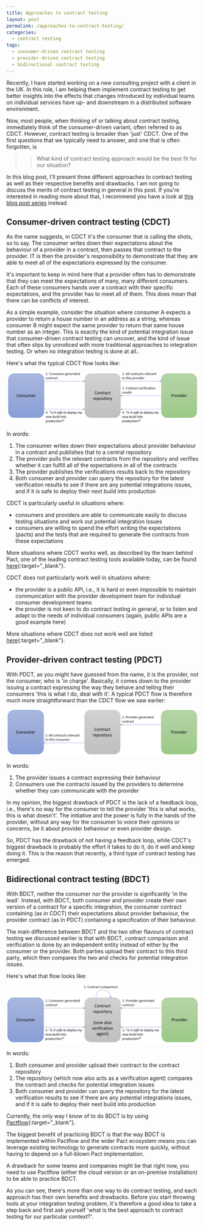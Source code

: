 ```yaml
---
title: Approaches to contract testing
layout: post
permalink: /approaches-to-contract-testing/
categories:
  - contract testing
tags:
  - consumer-driven contract testing
  - provider-driven contract testing
  - bidirectional contract testing
---
```

Recently, I have started working on a new consulting project with a client in the UK. In this role, I am helping them implement contract testing to get better insights into the effects that changes introduced by individual teams on individual services have up- and downstream in a distributed software environment.

Now, most people, when thinking of or talking about contract testing, immediately think of the consumer-driven variant, often referred to as CDCT. However, contract testing is broader than 'just' CDCT. One of the first questions that we typically need to answer, and one that is often forgotten, is

>> What kind of contract testing approach would be the best fit for our situation?

In this blog post, I'll present three different approaches to contract testing as well as their respective benefits and drawbacks. I am not going to discuss the merits of contract testing in general in this post. If you're interested in reading more about that, I recommend you have a look at [this blog post series](/an-introduction-to-contract-testing-part-1-meet-the-players/) instead.

## Consumer-driven contract testing (CDCT)
As the name suggests, in CDCT it's the consumer that is calling the shots, so to say. The consumer writes down their expectations about the behaviour of a provider in a contract, then passes that contract to the provider. IT is then the provider's responsibility to demonstrate that they are able to meet all of the expectations expressed by the consumer.

It's important to keep in mind here that a provider often has to demonstrate that they can meet the expectations of many, many different consumers. Each of these consumers hands over a contract with their specific expectations, and the provider has to meet all of them. This does mean that there can be conflicts of interest.

As a simple example, consider the situation where consumer A expects a provider to return a house number in an address as a string, whereas consumer B might expect the same provider to return that same house number as an integer. This is exactly the kind of potential integration issue that consumer-driven contract testing can uncover, and the kind of issue that often slips by unnoticed with more traditional approaches to integration testing. Or when no integration testing is done at all..

Here's what the typical CDCT flow looks like:

![cdct](/images/blog/cdct_flow.png "A typical consumer-driven contract testing flow")

In words:

1. The consumer writes down their expectations about provider behaviour in a contract and publishes that to a central repository
2. The provider pulls the relevant contracts from the repository and verifies whether it can fulfill all of the expectations in all of the contracts
3. The provider publishes the verifications results back to the repository
4. Both consumer and provider can query the repository for the latest verification results to see if there are any potential integrations issues, and if it is safe to deploy their next build into production

CDCT is particularly useful in situations where:

* consumers and providers are able to communicate easily to discuss testing situations and work out potential integration issues
* consumers are willing to spend the effort writing the expectations (pacts) and the tests that are required to generate the contracts from these expectations

More situations where CDCT works well, as described by the team behind Pact, one of the leading contract testing tools available today, can be found [here](https://docs.pact.io/getting_started/what_is_pact_good_for#what-is-pact-good-for){:target="_blank"}.

CDCT does not particularly work well in situations where:

* the provider is a public API, i.e., it is hard or even impossible to maintain communication with the provider development team for individual consumer development teams
* the provider is not keen to do contract testing in general, or to listen and adapt to the needs of individual consumers (again, public APIs are a good example here)

More situations where CDCT does not work well are listed [here](https://docs.pact.io/getting_started/what_is_pact_good_for#what-is-it-not-good-for){:target="_blank"}.

## Provider-driven contract testing (PDCT)
With PDCT, as you might have guessed from the name, it is the provider, not the consumer, who is 'in charge'. Basically, it comes down to the provider issuing a contract expressing the way they behave and telling their consumers 'this is what I do, deal with it'. A typical PDCT flow is therefore much more straightforward than the CDCT flow we saw earlier:

![pdct](/images/blog/pdct_flow.png "A typical provider-driven contract testing flow")

In words:

1. The provider issues a contract expressing their behaviour
2. Consumers use the contracts issued by the providers to determine whether they can communicate with the provider

In my opinion, the biggest drawback of PDCT is the lack of a feedback loop, i.e., there's no way for the consumer to tell the provider 'this is what works, this is what doesn't'. The initiative and the power is fully in the hands of the provider, without any way for the consumer to voice their opinions or concerns, be it about provider behaviour or even provider design.

So, PDCT has the drawback of not having a feedback loop, while CDCT's biggest drawback is probably the effort it takes to do it, do it well and keep doing it. This is the reason that recently, a third type of contract testing has emerged.

## Bidirectional contract testing (BDCT)
With BDCT, neither the consumer nor the provider is significantly 'in the lead'. Instead, with BDCT, both consumer and provider create their own version of a contract for a specific integration, the consumer contract containing (as in CDCT) their expectations about provider behaviour, the provider contract (as in PDCT) containing a specification of their behaviour.

The main difference between BDCT and the two other flavours of contract testing we discussed earlier is that with BDCT, contract comparison and verification is done by an independent entity instead of either by the consumer or the provider. Both parties upload their contract to this third party, which then compares the two and checks for potential integration issues.

Here's what that flow looks like:

![bdct](/images/blog/bdct_flow.png "A typical bidirectional contract testing flow")

In words:

1. Both consumer and provider upload their contract to the contract repository
2. The repository (which now also acts as a verification agent) compares the contract and checks for potential integration issues
3. Both consumer and provider can query the repository for the latest verification results to see if there are any potential integrations issues, and if it is safe to deploy their next build into production

Currently, the only way I know of to do BDCT is by using [Pactflow](https://pactflow.io/bi-directional-contract-testing/){:target="_blank"}.

The biggest benefit of practicing BDCT is that the way BDCT is implemented within Pactflow and the wider Pact ecosystem means you can leverage existing technology to generate contracts more quickly, without having to depend on a full-blown Pact implementation.

A drawback for some teams and companies might be that right now, you need to use Pactflow (either the cloud version or an on-premise installation) to be able to practice BDCT.

As you can see, there's more than one way to do contract testing, and each approach has their own benefits and drawbacks. Before you start throwing tools at your integration testing problem, it's therefore a good idea to take a step back and first ask yourself 'what is the best approach to contract testing for our particular context?'.